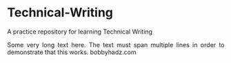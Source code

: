 # Technical-Writing
A practice repository for learning Technical Writing

<div style='text-align: justify;'>
  Some very long text here.
  The text must span multiple lines in order to demonstrate that this works.
  bobbyhadz.com
</div>
